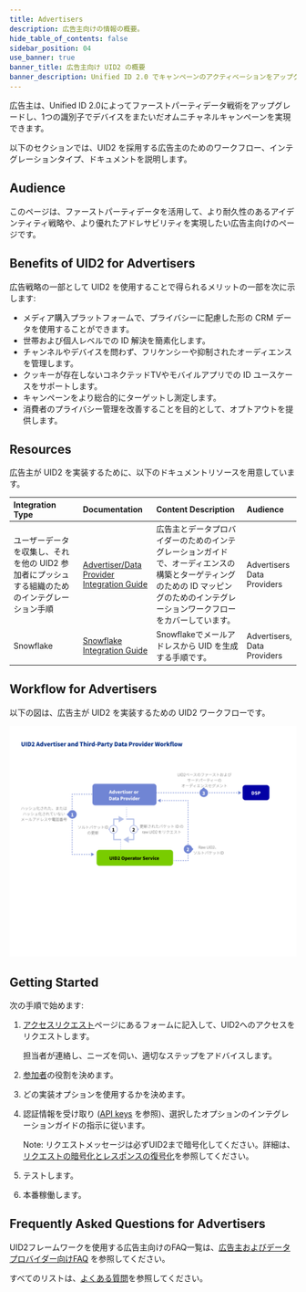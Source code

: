 ```yaml
---
title: Advertisers
description: 広告主向けの情報の概要。
hide_table_of_contents: false
sidebar_position: 04
use_banner: true
banner_title: 広告主向け UID2 の概要
banner_description: Unified ID 2.0 でキャンペーンのアクティベーションをアップグレードしましょう。
---
```


広告主は、Unified ID 2.0によってファーストパーティデータ戦術をアップグレードし、1つの識別子でデバイスをまたいだオムニチャネルキャンペーンを実現できます。

以下のセクションでは、UID2 を採用する広告主のためのワークフロー、インテグレーションタイプ、ドキュメントを説明します。


## Audience

このページは、ファーストパーティデータを活用して、より耐久性のあるアイデンティティ戦略や、より優れたアドレサビリティを実現したい広告主向けのページです。

## Benefits of UID2 for Advertisers

広告戦略の一部として UID2 を使用することで得られるメリットの一部を次に示します:
- メディア購入プラットフォームで、プライバシーに配慮した形の CRM データを使用することができます。
- 世帯および個人レベルでの ID 解決を簡素化します。
- チャンネルやデバイスを問わず、フリケンシーや抑制されたオーディエンスを管理します。
- クッキーが存在しないコネクテッドTVやモバイルアプリでの ID ユースケースをサポートします。
- キャンペーンをより総合的にターゲットし測定します。
- 消費者のプライバシー管理を改善することを目的として、オプトアウトを提供します。


## Resources

広告主が UID2 を実装するために、以下のドキュメントリソースを用意しています。

| Integration Type| Documentation | Content Description | Audience |
| :--- | :--- | :--- | :--- |
| ユーザーデータを収集し、それを他の UID2 参加者にプッシュする組織のためのインテグレーション手順 | [Advertiser/Data Provider Integration Guide](../guides/advertiser-dataprovider-guide.md) | 広告主とデータプロバイダーのためのインテグレーションガイドで、オーディエンスの構築とターゲティングのための ID マッピングのためのインテグレーションワークフローをカバーしています。 | Advertisers<br/>Data Providers |
| Snowflake | [Snowflake Integration Guide](../guides/snowflake_integration.md) | Snowflakeでメールアドレスから UID を生成する手順です。 | Advertisers,<br/>Data Providers |

## Workflow for Advertisers

以下の図は、広告主が UID2 を実装するための UID2 ワークフローです。

![Advertiser Workflow](../workflows/images/UID2AdvertiserAndThirdPartyDataProviderWorkflow.jpg)

## Getting Started

次の手順で始めます:

1. [アクセスリクエスト](/request-access)ページにあるフォームに記入して、UID2へのアクセスをリクエストします。

   担当者が連絡し、ニーズを伺い、適切なステップをアドバイスします。
1. [参加者](../intro.md#participants)の役割を決めます。
1. どの実装オプションを使用するかを決めます。
1. 認証情報を受け取り ([API keys](../getting-started/gs-api-keys.md) を参照)、選択したオプションのインテグレーションガイドの指示に従います。

     Note: リクエストメッセージは必ずUID2まで暗号化してください。詳細は、[リクエストの暗号化とレスポンスの復号化](../getting-started/gs-encryption-decryption.md)を参照してください。
1. テストします。
1. 本番稼働します。


## Frequently Asked Questions for Advertisers

UID2フレームワークを使用する広告主向けのFAQ一覧は、[広告主およびデータプロバイダー向けFAQ](../getting-started/gs-faqs.md#faqs-for-advertisers-and-data-providers) を参照してください。

すべてのリストは、[よくある質問](../getting-started/gs-faqs.md)を参照してください。
